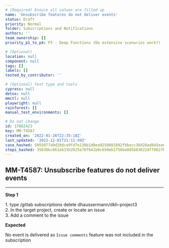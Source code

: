 ```yaml
---
# (Required) Ensure all values are filled up
name: 'Unsubscribe features do not deliver events'
status: Draft
priority: Normal
folder: Subscriptions and Notifications
authors: ''
team_ownership: []
priority_p1_to_p4: P3 - Deep Functions (Do extensive scenarios work?)

# (Optional)
location: null
component: null
tags: []
labels: []
tested_by_contributor: ''

# (Optional) Test type and tools
cypress: null
detox: null
mmctl: null
playwright: null
rainforest: []
manual_test_environments: []

# Do not change
id: 17862423
key: MM-T4587
created_on: '2022-01-26T22:35:18Z'
last_updated: '2022-12-01T21:11:49Z'
case_hashed: 5055077a9d28dca9fd7e138b1d0ea9258081892fbbecc36d28ad845ea6a09c9f47ff193aedf8e39ca7ff561485ca5256
steps_hashed: 35638bc061eb33b2825e76f641b8c650eb1f56be8d5683622dff0627b494c12ce75b3434f8b6f1120a400208945b79dd
---
```


<!-- (Auto-generated) Based on frontmatter's "key" and "name" -->

## MM-T4587: Unsubscribe features do not deliver events

---

**Step 1**

1\. type /gitlab subscriptions delete dhaussermann/dkh-project3\
2\. In the target project, create or locate an issue\
3\. Add a comment to the issue

**Expected**

No event is delivered as `Issue comments` feature was not included in the subscription
